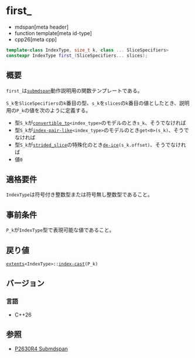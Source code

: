 # first_
* mdspan[meta header]
* function template[meta id-type]
* cpp26[meta cpp]

```cpp
template<class IndexType, size_t k, class ... SliceSpecifiers>
constexpr IndexType first_(SliceSpecifiers... slices);
```

## 概要
`first_`は[`submdspan`](submdspan.md)動作説明用の関数テンプレートである。

`S_k`を`SliceSpecifiers`の`k`番目の型、`s_k`を`slices`の`k`番目の値としたとき、説明用の`P_k`の値を次のように定義する。

- 型`S_k`が[`convertible_to`](/reference/concepts/convertible_to.md)`<index_type>`のモデルのとき`s_k`、そうでなければ
- 型`S_k`が[`index-pair-like`](index-pair-like.md)`<index_type>`のモデルのとき`get<0>(s_k)`、そうでなければ
- 型`S_k`が[`strided_slice`](strided_slice.md)の特殊化のとき[`de-ice`](de-ice.md)`(s_k.offset)`、そうでなければ
- 値`0`


## 適格要件
`IndexType`は符号付き整数型または符号無し整数型であること。


## 事前条件
`P_k`が`IndexType`型で表現可能な値であること。


## 戻り値
[`extents`](extents.md)`<IndexType>::`[`index-cast`](extents/index-cast.md)`(P_k)`


## バージョン
### 言語
- C++26


## 参照
- [P2630R4 Submdspan](https://open-std.org/jtc1/sc22/wg21/docs/papers/2023/p2630r4.html)
